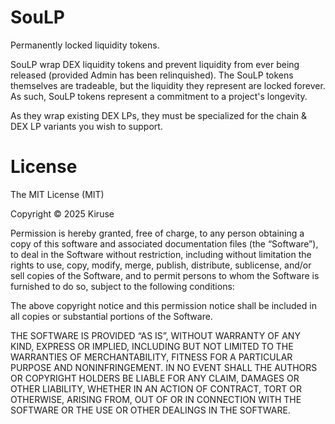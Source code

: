 # SouLP
Permanently locked liquidity tokens.

SouLP wrap DEX liquidity tokens and prevent liquidity from ever being released (provided Admin has been relinquished). The SouLP tokens themselves are tradeable, but the liquidity they represent are locked forever. As such, SouLP tokens represent a commitment to a project's longevity.

As they wrap existing DEX LPs, they must be specialized for the chain & DEX LP variants you wish to support.

# License
The MIT License (MIT)

Copyright © 2025 Kiruse

Permission is hereby granted, free of charge, to any person obtaining a copy of this software and associated documentation files (the “Software”), to deal in the Software without restriction, including without limitation the rights to use, copy, modify, merge, publish, distribute, sublicense, and/or sell copies of the Software, and to permit persons to whom the Software is furnished to do so, subject to the following conditions:

The above copyright notice and this permission notice shall be included in all copies or substantial portions of the Software.

THE SOFTWARE IS PROVIDED “AS IS”, WITHOUT WARRANTY OF ANY KIND, EXPRESS OR IMPLIED, INCLUDING BUT NOT LIMITED TO THE WARRANTIES OF MERCHANTABILITY, FITNESS FOR A PARTICULAR PURPOSE AND NONINFRINGEMENT. IN NO EVENT SHALL THE AUTHORS OR COPYRIGHT HOLDERS BE LIABLE FOR ANY CLAIM, DAMAGES OR OTHER LIABILITY, WHETHER IN AN ACTION OF CONTRACT, TORT OR OTHERWISE, ARISING FROM, OUT OF OR IN CONNECTION WITH THE SOFTWARE OR THE USE OR OTHER DEALINGS IN THE SOFTWARE.
